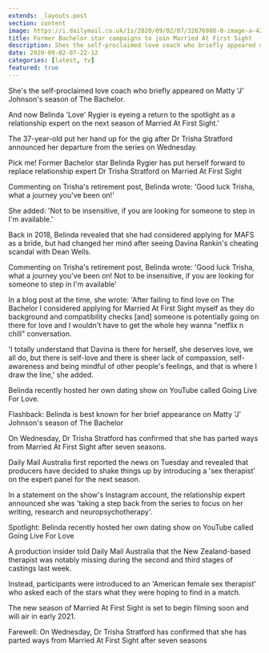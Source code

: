 ```yaml
---
extends: _layouts.post
section: content
image: https://i.dailymail.co.uk/1s/2020/09/02/07/32676980-0-image-a-42_1599026539355.jpg 
title: Former Bachelor star campaigns to join Married At First Sight 
description: Shes the self-proclaimed love coach who briefly appeared on Matty J Johnsons season of The Bachelor. 
date: 2020-09-02-07-22-12 
categories: [latest, tv] 
featured: true 
--- 
```

She's the self-proclaimed love coach who briefly appeared on Matty 'J' Johnson's season of The Bachelor.

And now Belinda 'Love' Rygier is eyeing a return to the spotlight as a relationship expert on the next season of Married At First Sight.'

The 37-year-old put her hand up for the gig after Dr Trisha Stratford announced her departure from the series on Wednesday.

Pick me! Former Bachelor star Belinda Rygier has put herself forward to replace relationship expert Dr Trisha Stratford on Married At First Sight

Commenting on Trisha's retirement post, Belinda wrote: 'Good luck Trisha, what a journey you've been on!'

She added: 'Not to be insensitive, if you are looking for someone to step in I'm available.'

Back in 2018, Belinda revealed that she had considered applying for MAFS as a bride, but had changed her mind after seeing Davina Rankin's cheating scandal with Dean Wells.

Commenting on Trisha's retirement post, Belinda wrote: 'Good luck Trisha, what a journey you've been on! Not to be insensitive, if you are looking for someone to step in I'm available'

In a blog post at the time, she wrote: 'After failing to find love on The Bachelor I considered applying for Married At First Sight myself as they do background and compatibility checks [and] someone is potentially going on there for love and I wouldn't have to get the whole hey wanna "netflix n chill" conversation. 

'I totally understand that Davina is there for herself, she deserves love, we all do, but there is self-love and there is sheer lack of compassion, self-awareness and being mindful of other people's feelings, and that is where I draw the line,' she added. 

Belinda recently hosted her own dating show on YouTube called Going Live For Love.

Flashback: Belinda is best known for her brief appearance on Matty 'J' Johnson's season of The Bachelor

On Wednesday, Dr Trisha Stratford has confirmed that she has parted ways from Married At First Sight after seven seasons.

Daily Mail Australia first reported the news on Tuesday and revealed that producers have decided to shake things up by introducing a 'sex therapist' on the expert panel for the next season.

In a statement on the show's Instagram account, the relationship expert announced she was 'taking a step back from the series to focus on her writing, research and neuropsychotherapy'. 

Spotlight: Belinda recently hosted her own dating show on YouTube called Going Live For Love

A production insider told Daily Mail Australia that the New Zealand-based therapist was notably missing during the second and third stages of castings last week. 

Instead, participants were introduced to an 'American female sex therapist' who asked each of the stars what they were hoping to find in a match.

The new season of Married At First Sight is set to begin filming soon and will air in early 2021.

Farewell: On Wednesday, Dr Trisha Stratford has confirmed that she has parted ways from Married At First Sight after seven seasons


